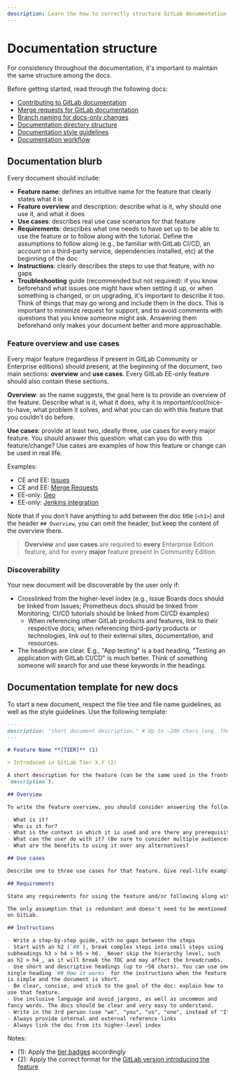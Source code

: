 ```yaml
---
description: Learn the how to correctly structure GitLab documentation.
---
```


# Documentation structure

For consistency throughout the documentation, it's important to maintain the same
structure among the docs.

Before getting started, read through the following docs:

- [Contributing to GitLab documentation](index.md#contributing-to-docs)
- [Merge requests for GitLab documentation](index.md#merge-requests-for-gitlab-documentation)
- [Branch naming for docs-only changes](index.md#branch-naming)
- [Documentation directory structure](index.md#documentation-directory-structure)
- [Documentation style guidelines](styleguide.md)
- [Documentation workflow](workflow.md)

## Documentation blurb

Every document should include:

- **Feature name**: defines an intuitive name for the feature that clearly
states what it is
- **Feature overview** and description: describe what is it, why should one
use it, and what it does
- **Use cases**: describes real use case scenarios for that feature
- **Requirements**: describes what one needs to have set up to be able to
use the feature or to follow along with the tutorial. Define the assumptions
to follow along (e.g., be familiar with GitLab CI/CD, an account on a
third-party service, dependencies installed, etc) at the beginning of the doc
- **Instructions**: clearly describes the steps to use that feature, with no gaps
- **Troubleshooting** guide (recommended but not required): if you know beforehand what issues
one might have when setting it up, or when something is changed, or on upgrading, it's
important to describe it too. Think of things that may go wrong and include them in the
docs. This is important to minimize request for support, and to avoid comments with
questions that you know someone might ask. Answering them beforehand only makes your
document better and more approachable.

### Feature overview and use cases

Every major feature (regardless if present in GitLab Community or Enterprise editions)
should present, at the beginning of the document, two main sections: **overview** and
**use cases**. Every GitLab EE-only feature should also contain these sections.

**Overview**: as the name suggests, the goal here is to provide an overview of the feature.
Describe what is it, what it does, why it is important/cool/nice-to-have,
what problem it solves, and what you can do with this feature that you couldn't
do before.

**Use cases**: provide at least two, ideally three, use cases for every major feature.
You should answer this question: what can you do with this feature/change? Use cases
are examples of how this feature or change can be used in real life.

Examples:
- CE and EE: [Issues](../user/project/issues/index.md#use-cases)
- CE and EE: [Merge Requests](../user/project/merge_requests/index.md#overview)
- EE-only: [Geo](https://docs.gitlab.com/ee/gitlab-geo/README.html#overview)
- EE-only: [Jenkins integration](https://docs.gitlab.com/ee/integration/jenkins.md#overview)

Note that if you don't have anything to add between the doc title (`<h1>`) and
the header `## Overview`, you can omit the header, but keep the content of the
overview there.

> **Overview** and **use cases** are required to **every** Enterprise Edition feature,
and for every **major** feature present in Community Edition.

### Discoverability

Your new document will be discoverable by the user only if:

- Crosslinked from the higher-level index (e.g., Issue Boards docs
should be linked from Issues; Prometheus docs should be linked from
Monitoring; CI/CD tutorials should be linked from CI/CD examples)
  - When referencing other GitLab products and features, link to their
respective docs; when referencing third-party products or technologies,
link out to their external sites, documentation, and resources.
- The headings are clear. E.g., "App testing" is a bad heading, "Testing
an application with GitLab CI/CD" is much better. Think of something
someone will search for and use these keywords in the headings.

## Documentation template for new docs

To start a new document, respect the file tree and file name guidelines,
as well as the style guidelines. Use the following template:

```md
---
description: "short document description." # Up to ~200 chars long. They will be displayed in Google Search Snippets.
---

# Feature Name **[TIER]** (1)

> Introduced in GitLab Tier X.Y (2)

A short description for the feature (can be the same used in the frontmatter's
`description`).

## Overview

To write the feature overview, you should consider answering the following questions:

- What is it?
- Who is it for?
- What is the context in which it is used and are there any prerequisites/requirements?
- What can the user do with it? (Be sure to consider multiple audiences, like GitLab admin and developer-user.)
- What are the benefits to using it over any alternatives?

## Use cases

Describe one to three use cases for that feature. Give real-life examples.

## Requirements

State any requirements for using the feature and/or following along with the tutorial.

The only assumption that is redundant and doesn't need to be mentioned is having an account
on GitLab.

## Instructions

- Write a step-by-step guide, with no gaps between the steps
- Start with an h2 (`##`), break complex steps into small steps using
subheadings h3 > h4 > h5 > h6. _Never skip the hierarchy level, such
as h2 > h4_, as it will break the TOC and may affect the breadcrumbs.
- Use short and descriptive headings (up to ~50 chars). You can use one
single heading `## How it works` for the instructions when the feature
is simple and the document is short.
- Be clear, concise, and stick to the goal of the doc: explain how to
use that feature.
- Use inclusive language and avoid jargons, as well as uncommon and
fancy words. The docs should be clear and very easy to understand.
- Write in the 3rd person (use "we", "you", "us", "one", instead of "I" or "me")
- Always provide internal and external reference links
- Always link the doc from its higher-level index
```

Notes:

- (1): Apply the [tier badges](styleguide.md#product-badges) accordingly
- (2): Apply the correct format for the [GitLab version introducing the feature](styleguide.md#gitlab-versions-and-tiers)
